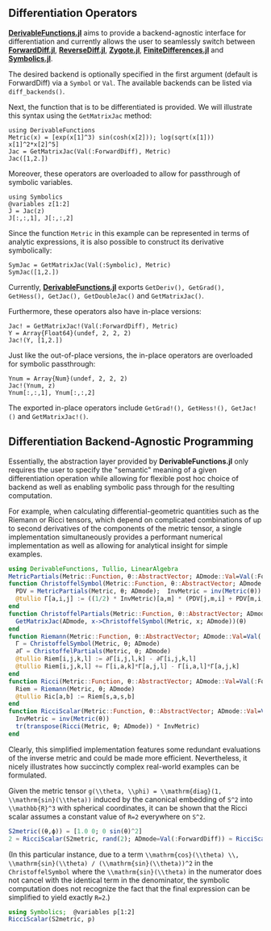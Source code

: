 
## Differentiation Operators

[**DerivableFunctions.jl**](https://github.com/RafaelArutjunjan/DerivableFunctions.jl) aims to provide a backend-agnostic interface for differentiation and currently allows the user to seamlessly switch between [**ForwardDiff.jl**](https://github.com/JuliaDiff/ForwardDiff.jl), [**ReverseDiff.jl**](https://github.com/JuliaDiff/ReverseDiff.jl), [**Zygote.jl**](https://github.com/FluxML/Zygote.jl), [**FiniteDifferences.jl**](https://github.com/JuliaDiff/FiniteDifferences.jl) and [**Symbolics.jl**](https://github.com/JuliaSymbolics/Symbolics.jl).

The desired backend is optionally specified in the first argument (default is ForwardDiff) via a `Symbol` or `Val`. The available backends can be listed via `diff_backends()`.

Next, the function that is to be differentiated is provided. We will illustrate this syntax using the `GetMatrixJac` method:
```@example 1
using DerivableFunctions
Metric(x) = [exp(x[1]^3) sin(cosh(x[2])); log(sqrt(x[1])) x[1]^2*x[2]^5]
Jac = GetMatrixJac(Val(:ForwardDiff), Metric)
Jac([1,2.])
```

Moreover, these operators are overloaded to allow for passthrough of symbolic variables.
```@example 1
using Symbolics
@variables z[1:2]
J = Jac(z)
J[:,:,1], J[:,:,2]
```

Since the function `Metric` in this example can be represented in terms of analytic expressions, it is also possible to construct its derivative symbolically:
```@example 1
SymJac = GetMatrixJac(Val(:Symbolic), Metric)
SymJac([1,2.])
```
Currently, [**DerivableFunctions.jl**](https://github.com/RafaelArutjunjan/DerivableFunctions.jl) exports `GetDeriv(), GetGrad(), GetHess(), GetJac(), GetDoubleJac()` and `GetMatrixJac()`.


Furthermore, these operators also have in-place versions:
```@example 1
Jac! = GetMatrixJac!(Val(:ForwardDiff), Metric)
Y = Array{Float64}(undef, 2, 2, 2)
Jac!(Y, [1,2.])
```

Just like the out-of-place versions, the in-place operators are overloaded for symbolic passthrough:
```@example 1
Ynum = Array{Num}(undef, 2, 2, 2)
Jac!(Ynum, z)
Ynum[:,:,1], Ynum[:,:,2]
```

The exported in-place operators include `GetGrad!(), GetHess!(), GetJac!()` and `GetMatrixJac!()`.


## Differentiation Backend-Agnostic Programming

Essentially, the abstraction layer provided by **DerivableFunctions.jl** only requires the user to specify the "semantic" meaning of a given differentiation operation while allowing for flexible post hoc choice of backend as well as enabling symbolic pass through for the resulting computation.

For example, when calculating differential-geometric quantities such as the Riemann or Ricci tensors, which depend on complicated combinations of up to second derivatives of the components of the metric tensor, a single implementation simultaneously provides a performant numerical implementation as well as allowing for analytical insight for simple examples.
```julia
using DerivableFunctions, Tullio, LinearAlgebra
MetricPartials(Metric::Function, θ::AbstractVector; ADmode::Val=Val(:ForwardDiff)) = GetMatrixJac(ADmode, Metric)(θ)
function ChristoffelSymbol(Metric::Function, θ::AbstractVector; ADmode::Val=Val(:ForwardDiff))
  PDV = MetricPartials(Metric, θ; ADmode);  InvMetric = inv(Metric(θ))
  @tullio Γ[a,i,j] := ((1/2) * InvMetric)[a,m] * (PDV[j,m,i] + PDV[m,i,j] - PDV[i,j,m])
end
function ChristoffelPartials(Metric::Function, θ::AbstractVector; ADmode::Val=Val(:ForwardDiff))
  GetMatrixJac(ADmode, x->ChristoffelSymbol(Metric, x; ADmode))(θ)
end
function Riemann(Metric::Function, θ::AbstractVector; ADmode::Val=Val(:ForwardDiff))
  Γ = ChristoffelSymbol(Metric, θ; ADmode)
  ∂Γ = ChristoffelPartials(Metric, θ; ADmode)
  @tullio Riem[i,j,k,l] := ∂Γ[i,j,l,k] - ∂Γ[i,j,k,l]
  @tullio Riem[i,j,k,l] += Γ[i,a,k]*Γ[a,j,l] - Γ[i,a,l]*Γ[a,j,k]
end
function Ricci(Metric::Function, θ::AbstractVector; ADmode::Val=Val(:ForwardDiff))
  Riem = Riemann(Metric, θ; ADmode)
  @tullio Ric[a,b] := Riem[s,a,s,b]
end
function RicciScalar(Metric::Function, θ::AbstractVector; ADmode::Val=Val(:ForwardDiff))
  InvMetric = inv(Metric(θ))
  tr(transpose(Ricci(Metric, θ; ADmode)) * InvMetric)
end
```
Clearly, this simplified implementation features some redundant evaluations of the inverse metric and could be made more efficient.
Nevertheless, it nicely illustrates how succinctly complex real-world examples can be formulated.

Given the metric tensor ``g(\\theta, \\phi) = \\mathrm{diag}(1, \\mathrm{sin}(\\theta))`` induced by the canonical embedding of ``S^2`` into ``\\mathbb{R}^3`` with spherical coordinates, it can be shown that the Ricci scalar assumes a constant value of ``R=2`` everywhere on ``S^2``.
```julia
S2metric((θ,ϕ)) = [1.0 0; 0 sin(θ)^2]
2 ≈ RicciScalar(S2metric, rand(2); ADmode=Val(:ForwardDiff)) ≈ RicciScalar(S2metric, rand(2); ADmode=Val(:ReverseDiff))
```

(In this particular instance, due to a term ``\\mathrm{cos}(\\theta) \\, \\mathrm{sin}(\\theta) / (\\mathrm{sin}(\\theta))^2`` in the `ChristoffelSymbol` where the ``\\mathrm{sin}(\\theta)`` in the numerator does not cancel with the identical term in the denominator, the symbolic computation does not recognize the fact that the final expression can be simplified to yield exactly ``R=2``.)
```julia
using Symbolics;  @variables p[1:2]
RicciScalar(S2metric, p)
```
